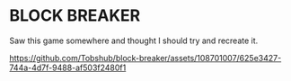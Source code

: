 # BLOCK BREAKER

Saw this game somewhere and thought I should try and recreate it.

https://github.com/Tobshub/block-breaker/assets/108701007/625e3427-744a-4d7f-9488-af503f2480f1
